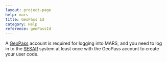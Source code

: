 ```yaml
---
layout: project-page
help: mars
title: GeoPass Id
category: Help
reference: geoPassId
---
```

A [GeoPass](https://geopass.iedadata.org/josso/) account is required for logging into MARS, and you need to log in to the [SESAR](https://app.geosamples.org/) system at least once with the GeoPass account to create your user code.
